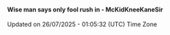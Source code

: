 #### Wise man says only fool rush in - McKidKneeKaneSir
Updated on 26/07/2025 - 01:05:32 (UTC) Time Zone
